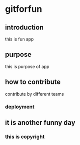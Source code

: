 # gitforfun


## introduction
this is fun app
## purpose

this is purpose of app

## how to contribute
contribute by different teams

### deployment

## it is another funny day

### this is copyright